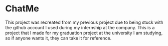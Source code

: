 # ChatMe
This project was recreated from my previous project due to being stuck with the github account I used during my internship at the company.
This is a project that I made for my graduation project at the university I am studying, so if anyone wants it, they can take it for reference.
